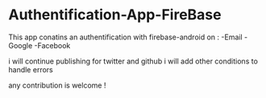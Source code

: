 # Authentification-App-FireBase

This app conatins  an authentification with firebase-android on :
-Email
-Google
-Facebook

i will continue publishing for twitter and github
i will add other conditions to handle errors

any contribution is welcome !
